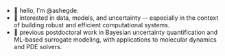 - 👋 hello, I’m @ashegde. 
- 👀 interested in data, models, and uncertainty -- especially in the context of building robust and efficient computational systems.
- 🌱 previous postdoctoral work in Bayesian uncertainty quantification and ML-based surrogate modeling, with applications to molecular dynamics and PDE solvers.

<!---
ashegde/ashegde is a ✨ special ✨ repository because its `README.md` (this file) appears on your GitHub profile.
You can click the Preview link to take a look at your changes.
--->
